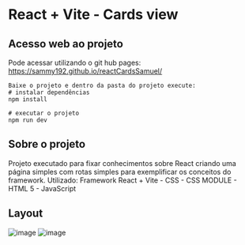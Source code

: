 # React + Vite - Cards view

## Acesso web ao projeto
Pode acessar utilizando o git hub pages: https://sammy192.github.io/reactCardsSamuel/

```
Baixe o projeto e dentro da pasta do projeto execute:
# instalar dependências
npm install

# executar o projeto
npm run dev
```
## Sobre o projeto
Projeto executado para fixar conhecimentos sobre React criando uma página simples com rotas simples para exemplificar os conceitos do framework.
Utilizado: Framework React + Vite - CSS - CSS MODULE - HTML 5 - JavaScript

## Layout

![image](https://github.com/Sammy192/reactCardsSamuel.github.io/assets/53224915/5607e329-9f5f-4192-bb8d-32ac3b96f670)
![image](https://github.com/Sammy192/reactCardsSamuel.github.io/assets/53224915/7ec8dd68-7113-4ee8-8837-16e1b9797caa)
